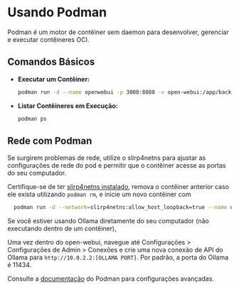
# Usando Podman

Podman é um motor de contêiner sem daemon para desenvolver, gerenciar e executar contêineres OCI.

## Comandos Básicos

- **Executar um Contêiner:**

  ```bash
  podman run -d --name openwebui -p 3000:8080 -v open-webui:/app/backend/data ghcr.io/open-webui/open-webui:main
  ```

- **Listar Contêineres em Execução:**

  ```bash
  podman ps
  ```

## Rede com Podman

Se surgirem problemas de rede, utilize o slirp4netns para ajustar as configurações de rede do pod e permitir que o contêiner acesse as portas do seu computador.

Certifique-se de ter [slirp4netns instalado](https://github.com/rootless-containers/slirp4netns?tab=readme-ov-file#install), remova o contêiner anterior caso ele exista utilizando `podman rm`, e inicie um novo contêiner com

```bash
  podman run -d --network=slirp4netns:allow_host_loopback=true --name openwebui -p 3000:8080 -v open-webui:/app/backend/data ghcr.io/open-webui/open-webui:main
```

Se você estiver usando Ollama diretamente do seu computador (não executando dentro de um contêiner),

Uma vez dentro do open-webui, navegue até Configurações > Configurações de Admin > Conexões e crie uma nova conexão de API do Ollama para `http://10.0.2.2:[OLLAMA PORT]`. Por padrão, a porta do Ollama é 11434.


Consulte a [documentação](https://podman.io/) do Podman para configurações avançadas.
